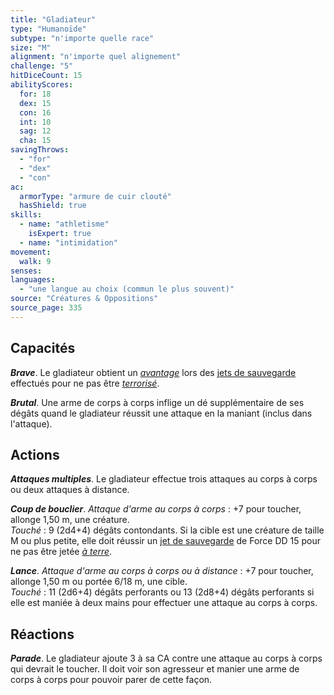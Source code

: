 ```yaml
---
title: "Gladiateur"
type: "Humanoïde"
subtype: "n'importe quelle race"
size: "M"
alignment: "n'importe quel alignement"
challenge: "5"
hitDiceCount: 15
abilityScores:
  for: 18
  dex: 15
  con: 16
  int: 10
  sag: 12
  cha: 15
savingThrows: 
  - "for"
  - "dex"
  - "con"
ac: 
  armorType: "armure de cuir clouté"
  hasShield: true
skills: 
  - name: "athletisme"
    isExpert: true
  - name: "intimidation"
movement: 
  walk: 9
senses: 
languages: 
  - "une langue au choix (commun le plus souvent)"
source: "Créatures & Oppositions"
source_page: 335
---
```

## Capacités
_**Brave**_. Le gladiateur obtient un [_avantage_](/utiliser-les-caracteristiques/#avantage-et-desavantage) lors des [jets de sauvegarde](/utiliser-les-caracteristiques/#jets-de-sauvegarde) effectués pour ne pas être [_terrorisé_](/gerer-la-sante-du-personnage/#terrorise).

_**Brutal**_. Une arme de corps à corps inflige un dé supplémentaire de ses dégâts quand le gladiateur réussit une attaque en la maniant (inclus dans l'attaque).

## Actions
_**Attaques multiples**_. Le gladiateur effectue trois attaques au corps à corps ou deux attaques à distance.

_**Coup de bouclier**_. _Attaque d'arme au corps à corps_ : +7 pour toucher, allonge 1,50 m, une créature.  
_Touché_ : 9 (2d4+4) dégâts contondants. Si la cible est une créature de taille M ou plus petite, elle doit réussir un [jet de sauvegarde](/utiliser-les-caracteristiques/#jets-de-sauvegarde) de Force DD 15 pour ne pas être jetée [_à terre_](/gerer-la-sante-du-personnage/#a-terre).

_**Lance**_. _Attaque d'arme au corps à corps ou à distance_ : +7 pour toucher, allonge 1,50 m ou portée 6/18 m, une cible.  
_Touché_ : 11 (2d6+4) dégâts perforants ou 13 (2d8+4) dégâts perforants si elle est maniée à deux mains pour effectuer une attaque au corps à corps.

## Réactions
_**Parade**_. Le gladiateur ajoute 3 à sa CA contre une attaque au corps à corps qui devrait le toucher. Il doit voir son agresseur et manier une arme de corps à corps pour pouvoir parer de cette façon.
